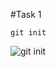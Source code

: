 #Task 1

```
git init
```


![git init](https://user-images.githubusercontent.com/98541876/193418800-47341d88-cbb0-4d12-bd57-2f6d2f73ee2c.png)
